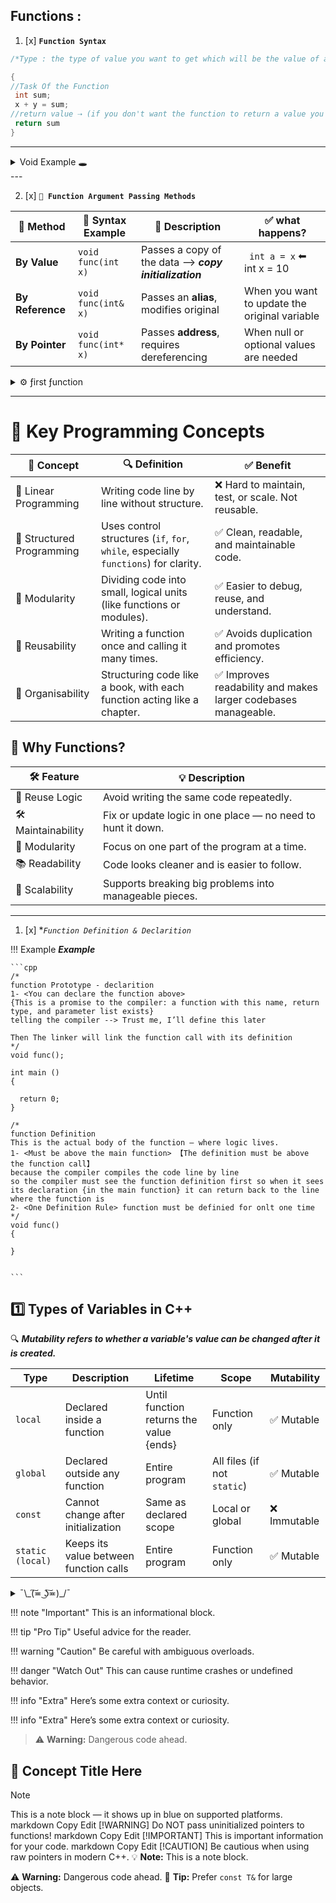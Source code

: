 ## Functions :

1. [x] **`Function Syntax`**
 ```cpp
/*Type : the type of value you want to get which will be the value of a*/ int /*name*/ Adder (/*parameter list or arguments*/ int x, int y)

{
//Task Of the Function
  int sum;
  x + y = sum;
//return value ⇢ (if you don't want the function to return a value you can just put【void】as the【type】of the function)
  return sum
}
```
---
<details>
<summary> Void Example 🕳️ </summary>
	
## We use `void` when we don't need a value from a function, like the code above us ⬆️:
	
```cpp
void Adder (int x, int y)
{
  int sum;
  x + y = sum;
  cout<<sum;
// you can put 【return】or not 
}

```
</details>
---

2.  [x] **` 🔄 Function Argument Passing Methods `**

| 🔹 Method        | 🧠 Syntax Example        | 💬 Description                              | ✅ what happens?                             |
|------------------|--------------------------|---------------------------------------------|------------------------------------------------|
| **By Value**     | `void func(int x)`       | Passes a copy  of the data --> _**copy initialization**_ | ``` int a = x``` ⬅ int x = 10  |
| **By Reference** | `void func(int& x)`    | Passes an **alias**, modifies original      | When you want to update the original variable  | When you want to update the original variable  |
| **By Pointer**   | `void func(int* x)`    | Passes **address**, requires dereferencing  | When null or optional values are needed        | When null or optional values are needed        | 

<details>
<summary> ⚙️ ƒirst ƒunction  </summary>
	
## 📜 Passing by Value & Refrence step by step :
	
```cpp
//3- go through the function and pass values (Copy initialization, Poniter for the value)
int func (int a /*made a copy from x called `a` */, int *ptr /*pointer to an integer, accessing the value at that memory address (in main)*/)
{
  //int a == int x, 
    a++;       // 4- add one to integar a
    *ptr = 5;  // 5- changes x in main to 5
    return a;  
}

//let's go through the code line by line :

int main ()
{
   
    int x = 2;                // 1- assigning x to 2
    int y = func (x, &x);     // 2- y assigned to a value (the value after the function executed)
                              // 6- y = a = 3 
    cout<<x<<" "<<y;          
    return 0;
}
```
Output → 5 3

</details>


---



# 📘 Key Programming Concepts

| 🧠 Concept            | 🔍 Definition                                                                 | ✅ Benefit                                                                 |
|----------------------|--------------------------------------------------------------------------------|---------------------------------------------------------------------------|
| 🔹 Linear Programming | Writing code line by line without structure.                                  | ❌ Hard to maintain, test, or scale. Not reusable.                        |
| 🔹 Structured Programming | Uses control structures (`if`, `for`, `while`, especially `functions`) for clarity.     | ✅ Clean, readable, and maintainable code.                                |
| 🔹 Modularity         | Dividing code into small, logical units (like functions or modules).          | ✅ Easier to debug, reuse, and understand.                                |
| 🔹 Reusability        | Writing a function once and calling it many times.                            | ✅ Avoids duplication and promotes efficiency.                            |
| 🔹 Organisability     | Structuring code like a book, with each function acting like a chapter.       | ✅ Improves readability and makes larger codebases manageable.            |


## 🎯 Why Functions?

| 🛠️ Feature          | 💡 Description                                                  |
|---------------------|-----------------------------------------------------------------|
| 🔁 Reuse Logic       | Avoid writing the same code repeatedly.                        |
| 🛠 Maintainability   | Fix or update logic in one place — no need to hunt it down.    |
| 🧩 Modularity        | Focus on one part of the program at a time.                    |
| 📚 Readability       | Code looks cleaner and is easier to follow.                    |
| 🚀 Scalability       | Supports breaking big problems into manageable pieces.         |
---

1. [x] **`Function Definition & Declarition `*

!!! Example _**Example**_

    ```cpp
    /* 
    function Prototype - declarition
    1- <You can declare the function above>
    {This is a promise to the compiler: a function with this name, return type, and parameter list exists}
    telling the compiler --> Trust me, I’ll define this later

    Then The linker will link the function call with its definition
    */
    void func();

    int main ()
    {

      return 0;
    }

    /* 
    function Definition 
    This is the actual body of the function — where logic lives.
    1- <Must be above the main function> 【The definition must be above the function call】
    because the compiler compiles the code line by line
    so the compiler must see the function definition first so when it sees its declaration {in the main function} it can return back to the line where the function is
    2- <One Definition Rule> function must be definied for onlt one time
    */
    void func()
    {

    }   


    ```
## 1️⃣ Types of Variables in C++
🔍 _**Mutability refers to whether a variable's value can be changed after it is created.**_


| Type            | Description                                                                 | Lifetime               | Scope                    | Mutability  |
|------------------|------------------------------------------------------------------------------|-------------------------|---------------------------|-------------|
| `local`         | Declared inside a function                                                   | Until function returns the value {ends}  | Function only             | ✅ Mutable  |
| `global`        | Declared outside any function                                                | Entire program          | All files (if not `static`) | ✅ Mutable |
| `const`         | Cannot change after initialization                                           | Same as declared scope  | Local or global           | ❌ Immutable |
| `static (local)`| Keeps its value between function calls                                       | Entire program          | Function only             | ✅ Mutable  |




<details>
<summary> ¯\_(͠≖ ͜ʖ͠≖)_/¯ </summary>
	
</details>








!!! note "Important"
    This is an informational block.

!!! tip "Pro Tip"
    Useful advice for the reader.

!!! warning "Caution"
    Be careful with ambiguous overloads.

!!! danger "Watch Out"
    This can cause runtime crashes or undefined behavior.

!!! info "Extra"
    Here’s some extra context or curiosity.
    
!!! info "Extra"
    Here’s some extra context or curiosity.
> ⚠️ **Warning:** Dangerous code ahead.

## 🧠 Concept Title Here

> [!NOTE]
> This is a note block — it shows up in blue on supported platforms.
markdown
Copy
Edit
> [!WARNING]
> Do NOT pass uninitialized pointers to functions!
markdown
Copy
Edit
> [!IMPORTANT]
> This is important information for your code.
markdown
Copy
Edit
> [!CAUTION]
> Be cautious when using raw pointers in modern C++.
> 💡 **Note:** This is a note block.
>
> ⚠️ **Warning:** Dangerous code ahead.
> 🚀 **Tip:** Prefer `const T&` for large objects.
 
